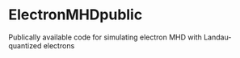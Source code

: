 # ElectronMHDpublic
Publically available code for simulating electron MHD with Landau-quantized electrons
